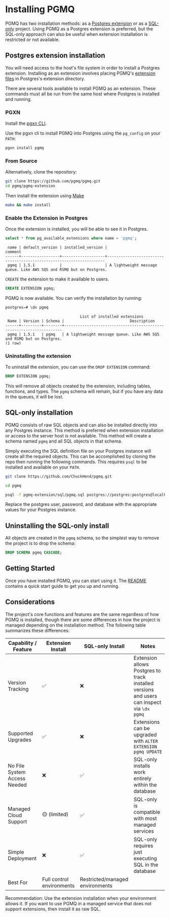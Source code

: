 # Installing PGMQ

PGMQ has two installation methods: as a [Postgres extension](#postgres-extension-installation) or as a [SQL-only](#sql-only-installation) project. Using PGMQ as a Postgres extension is preferred, but the SQL-only approach can also be useful when extension installation is restricted or not available.

## Postgres extension installation

You will need access to the host's file system in order to install a Postgres extension. Installing as an extension involves placing PGMQ's [extension files](https://www.postgresql.org/docs/current/extend-extensions.html#EXTEND-EXTENSIONS-FILES) in Postgres's extension directory.

There are several tools available to install PGMQ as an extension. These commands must all be run from the same host where Postgres is installed and running.

### PGXN

Install the [pgxn CLI](https://pgxn.github.io/pgxnclient/install.html).

Use the pgxn cli to install PGMQ into Postgres using the `pg_config` on your `PATH`:

```bash
pgxn install pgmq
```

### From Source

Alternatively, clone the repository:

```bash
git clone https://github.com/pgmq/pgmq.git
cd pgmq/pgmq-extension
```

Then install the extension using [Make](https://www.gnu.org/software/make/)

```bash
make && make install
```

### Enable the Extension in Postgres

Once the extension is installed, you will be able to see it in Postgres.

```sql
select * from pg_available_extensions where name = 'pgmq';
```

```plaintext
 name | default_version | installed_version |                               comment                               
------+-----------------+-------------------+---------------------------------------------------------------------
 pgmq | 1.5.1           |                   | A lightweight message queue. Like AWS SQS and RSMQ but on Postgres.
```

`CREATE` the extension to make it available to users.

```sql
CREATE EXTENSION pgmq;
```

PGMQ is now available. You can verify the installation by running:

```sql
postgres=# \dx pgmq
```

```plaintext
                                 List of installed extensions
 Name | Version | Schema |                             Description                             
------+---------+--------+---------------------------------------------------------------------
 pgmq | 1.5.1   | pgmq   | A lightweight message queue. Like AWS SQS and RSMQ but on Postgres.
(1 row)
```

### Uninstalling the extension
To uninstall the extension, you can use the `DROP EXTENSION` command:

```sql
DROP EXTENSION pgmq;
```

This will remove all objects created by the extension, including tables, functions, and types. The `pgmq` schema will remain, but if you have any data in the queues, it will be lost.

## SQL-only installation

PGMQ consists of raw SQL objects and can also be installed directly into any Postgres instance. This method is preferred when extension installation or access to the server host is not available. This method will create a schema named `pgmq` and all SQL objects in that schema.

Simply executing the SQL definition file on your Postgres instance will create all the required objects. This can be accomplished by cloning the repo then running the following commands. This requires `psql` to be installed and available on your `PATH`.

```bash
git clone https://github.com/ChuckHend/pgmq.git

cd pgmq

psql -f pgmq-extension/sql/pgmq.sql postgres://postgres:postgres@localhost:5432/postgres
```

Replace the postgres user, password, and database with the appropriate values for your Postgres instance.

## Uninstalling the SQL-only install

All objects are created in the `pgmq` schema, so the simplest way to remove the project is to drop the schema:

```sql
DROP SCHEMA pgmq CASCADE;
```

## Getting Started

Once you have installed PGMQ, you can start using it. The [README](pgmq-extension/README.md#sql-examples) contains a quick start guide to get you up and running.

## Considerations

The project's core functions and features are the same regardless of how PGMQ is installed, though there are some differences in how the project is managed depending on the installation method. The following table summarizes these differences:

| Capability / Feature | Extension Install | SQL-only Install | Notes |
|----------------------|-------------------|------------------|-------|
| Version Tracking | ✅ | ❌ | Extension allows Postgres to track installed versions and users can inspect via `\dx pgmq` |
| Supported Upgrades | ✅ | ❌ | Extensions can be upgraded with `ALTER EXTENSION pgmq UPDATE` |
| No File System Access Needed | ❌ | ✅ | SQL-only installs work entirely within the database |
| Managed Cloud Support | 🟡 (limited) | ✅ | SQL-only is compatible with most managed services |
| Simple Deployment | ❌ | ✅ | SQL-only requires just executing SQL in the database |
| Best For | Full control environments | Restricted/managed environments | |

Recommendation: Use the extension installation when your environment allows it. If you want to use PGMQ in a managed service that does not support extensions, then install it as raw SQL.
